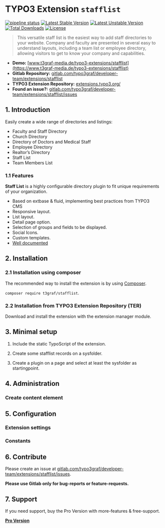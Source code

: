 # TYPO3 Extension `stafflist`
[![pipeline status](https://gitlab.com/typo3graf/developer-team/extensions/stafflist/badges/master/pipeline.svg)](https://gitlab.com/typo3graf/developer-team/extensions/stafflist/-/commits/master)
[![Latest Stable Version](https://poser.pugx.org/t3graf/stafflist/v/stable)](https://packagist.org/packages/t3graf/stafflist)
[![Latest Unstable Version](https://poser.pugx.org/t3graf/stafflist/v/unstable)](https://packagist.org/packages/t3graf/stafflist)
[![Total Downloads](https://poser.pugx.org/t3graf/stafflist/downloads)](https://packagist.org/packages/t3graf/stafflist)
[![License](https://poser.pugx.org/t3graf/stafflist/license)](https://packagist.org/packages/t3graf/stafflist)

> This versatile staff list is the easiest way to add staff directories to your website. Company and faculty are presented in several easy to understand layouts, including a team list or employee directory, allowing visitors to get to know your company and capabilities.

- **Demo:** [www.t3graf-media.de/typo3-extensions/stafflist](https://www.t3graf-media.de/typo3-extensions/stafflist)
- **Gitlab Repository:** [gitlab.com/typo3graf/developer-team/extensions/stafflist](https://gitlab.com/typo3graf/developer-team/extensions/stafflist)
- **TYPO3 Extension Repository:** [extensions.typo3.org/](https://extensions.typo3.org/)
- **Found an issue?:** [gitlab.com/typo3graf/developer-team/extensions/stafflist/issues](https://gitlab.com/typo3graf/developer-team/extensions/stafflist/issues)
## 1. Introduction

Easily create a wide range of directories and listings:

* Faculty and Staff Directory
* Church Directory
* Directory of Doctors and Medical Staff
* Employee Directory
* Realtor’s Directory
* Staff List
* Team Members List

### 1.1 Features

**Staff List** is a highly configurable directory plugin to fit unique requirements of your organization.
* Based on extbase & fluid, implementing best practices from TYPO3 CMS
* Responsive layout.
* List layout.
* Detail page option.
* Selection of groups and fields to be displayed.
* Social Icons.
* Custom templates.
* [Well documented][1]

## 2. Installation

### 2.1 Installation using composer
The recommended way to install the extension is by using [Composer][2].

`composer require t3graf/stafflist`.
### 2.2 Installation from TYPO3 Extension Repository (TER)
Download and install the extension with the extension manager module.
## 3. Minimal setup
1) Include the static TypoScript of the extension.

2) Create some stafflist records on a sysfolder.

3) Create a plugin on a page and select at least the sysfolder as startingpoint.

## 4. Administration
### Create content element

## 5. Configuration
### Extension settings
### Constants

## 6. Contribute
Please create an issue at [gitlab.com/typo3graf/developer-team/extensions/stafflist/issues](https://gitlab.com/typo3graf/developer-team/extensions/stafflist/issues).

**Please use Gitlab only for bug-reports or feature-requests.**

## 7. Support
If you need support, buy the Pro Version with more-features & free-support.

**[Pro Version](https://t3terminal.com/vendor_shop/typo3graf-shop.html)**

[1]: https://docs.typo3.org/typo3cms/extensions/stafflist/
[2]: https://getcomposer.org
